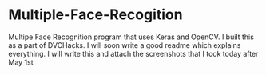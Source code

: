 # Multiple-Face-Recogition
Multipe Face Recognition program that uses Keras and OpenCV. I built this as a part of DVCHacks.
I will soon write a good readme which explains everything. I will write this and attach the screenshots that I took today after May 1st
